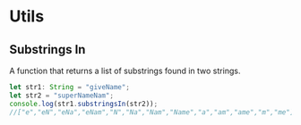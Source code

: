 # Utils

## Substrings In

A function that returns a list of substrings found in two strings.

```typescript
let str1: String = "giveName";
let str2 = "superNameNam";
console.log(str1.substringsIn(str2));
//["e","eN","eNa","eNam","N","Na","Nam","Name","a","am","ame","m","me"]
```
